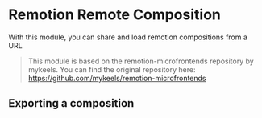 # Remotion Remote Composition

With this module, you can share and load remotion compositions from a URL

> This module is based on the remotion-microfrontends repository by mykeels. You can find the original repository here: https://github.com/mykeels/remotion-microfrontends

## Exporting a composition
